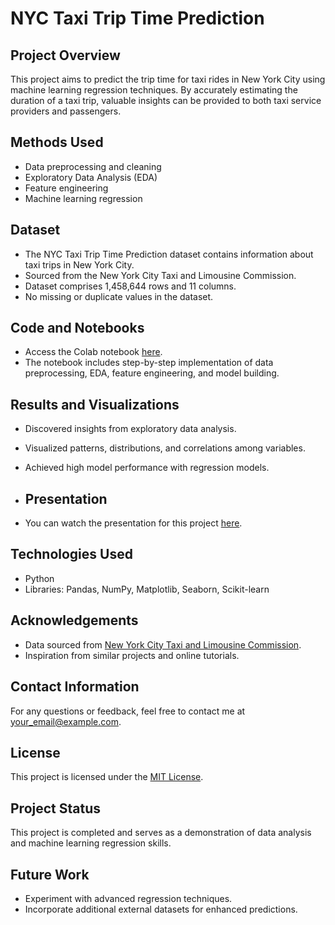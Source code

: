 # NYC Taxi Trip Time Prediction

## Project Overview
This project aims to predict the trip time for taxi rides in New York City using machine learning regression techniques. By accurately estimating the duration of a taxi trip, valuable insights can be provided to both taxi service providers and passengers.

## Methods Used
- Data preprocessing and cleaning
- Exploratory Data Analysis (EDA)
- Feature engineering
- Machine learning regression

## Dataset
- The NYC Taxi Trip Time Prediction dataset contains information about taxi trips in New York City.
- Sourced from the New York City Taxi and Limousine Commission.
- Dataset comprises 1,458,644 rows and 11 columns.
- No missing or duplicate values in the dataset.

## Code and Notebooks
- Access the Colab notebook [here](https://github.com/Rahulshinde5/Machine-Learning-NYC-Taxi-Trip-Time-Prediction/blob/main/NYC_Taxi_Trip_Time_Prediction_Regression_Capstone_Project.ipynb).
- The notebook includes step-by-step implementation of data preprocessing, EDA, feature engineering, and model building.

## Results and Visualizations
- Discovered insights from exploratory data analysis.
- Visualized patterns, distributions, and correlations among variables.
- Achieved high model performance with regression models.

- ## Presentation
- You can watch the presentation for this project [here](https://drive.google.com/file/d/12GPv6xz-urP9RQ86r-Mc0MWZAc9kE2jW/view?usp=sharing).

## Technologies Used
- Python
- Libraries: Pandas, NumPy, Matplotlib, Seaborn, Scikit-learn

## Acknowledgements
- Data sourced from [New York City Taxi and Limousine Commission](https://drive.google.com/file/d/1Lgy8W72a3muqD8CME8IgtBzFJk9r73VW/view?usp=sharing).
- Inspiration from similar projects and online tutorials.

## Contact Information
For any questions or feedback, feel free to contact me at [your_email@example.com](mailto:rahulshinde8605746446@gmail.com).

## License
This project is licensed under the [MIT License](LICENSE).

## Project Status
This project is completed and serves as a demonstration of data analysis and machine learning regression skills.

## Future Work
- Experiment with advanced regression techniques.
- Incorporate additional external datasets for enhanced predictions.
